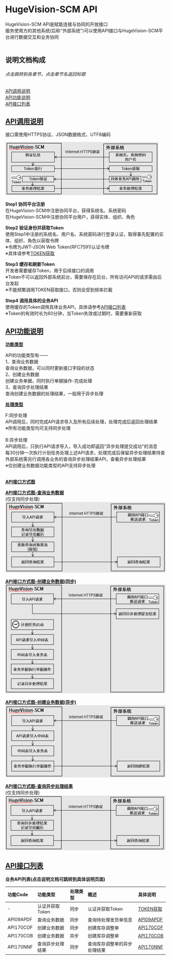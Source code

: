 <span id="总标题目录位置"></span>
# HugeVision-SCM API


HugeVision-SCM API是赋能连接与协同的开放接口<br>
服务使用方的其他系统(后称"外部系统")可以使用API接口与HugeVision-SCM平台进行数据交互和业务协同<br>
<br>

<span id="说明文档构成"></span>


## **说明文档构成**
###### 点击跳转到各章节，点击章节名返回标题
[API调用说明](#API调用说明目录位置)<br>
[API功能说明](#API功能说明目录位置)<br>
[API接口列表](#API接口列表目录位置)<br>



<span id="API调用说明目录位置"></span>
## [**API调用说明**](#总标题目录位置)

接口需使用HTTPS协议、JSON数据格式、UTF8编码


![](images/API_CallStep.png)<br>

**Step1 协同平台注册**<br>
在HugeVision-SCM中注册协同平台，获得系统名、系统密码<br>
在HugeVision-SCM中注册协同平台用户，获得实体、组织、角色<br>

**Step2 验证身份并获取Token**<br>
使用Step1中注册的系统名、用户名、系统密码进行登录认证，取得事先配置的实体、组织、角色以获取令牌<br>
※令牌为JWT-JSON Web Token(RFC7591)认证令牌<br>
※具体请参考[TOKEN获取](tokens/Tokens.md)

**Step3 缓存和刷新Token**<br>
开发者需要缓存Token，用于后续接口的调用<br>
※Token不可以返回外部系统前台，需要保存在后台，所有访问API的请求需由后台发起<br>
※不能频繁调用TOKEN获取接口，否则会受到频率拦截<br>

**Step4 调用具体的业务API**<br>
使用缓存的Token调用具体业务API，具体请参考[API接口列表](#API接口列表])<br>
※Token的有效时长为60分钟，当Token失效或过期时，需要重新获取
<br>


<span id="API功能说明目录位置"></span>

## [**API功能说明**](#总标题目录位置)

[**功能类型**](#API功能说明目录位置)<br>

API的功能类型有——<br>
1、查询业务数据<br>
查询业务数据，可以同时更新接口字段的状态<br>
2、创建业务数据<br>
创建业务单据，同时执行单据操作-完成处理<br>
3、查询异步处理结果<br>
查询创建业务数据的处理结果，一般用于异步处理<br>

[**处理类型**](#API功能说明目录位置)<br>

F:同步处理<br>
API调用后，同时完成API请求导入及所有后续处理，处理完成后返回处理结果<br>
※所有功能类型均可支持同步处理<br>
<br>
B:异步处理<br>
API调用后，只执行API请求导入，导入成功即返回"异步处理提交成功"的消息<br>
每30分钟一次执行计划任务处理上述API请求，处理完成后保留异步处理结果待查<br>
外部系统需另行调用各业务的查询异步处理结果API，查看异步处理结果<br>
※仅创建业务数据功能类型的API支持异步处理<br>
<br>

<span id="API接口方式图目录位置"></span>
[**API接口方式图**](#API功能说明目录位置)<br>

[**API接口方式图-查询业务数据**](#API功能说明目录位置)<br>
(仅支持同步处理)<br>
![](images/API_DataQuery.png)<br>

[**API接口方式图-创建业务数据(同步)**](#API功能说明目录位置)<br>
![](images/API_DocCreate-F.png)<br>

[**API接口方式图-创建业务数据(异步)**](#API功能说明目录位置)<br>
![](images/API_DocCreate-B.png)<br>

[**API接口方式图-查询异步处理结果**](#API功能说明目录位置)<br>
(仅支持同步处理)<br>
![](images/API_ResultQuery.png)<br>


<span id="API接口列表目录位置"></span>

## [**API接口列表**](#总标题目录位置)

**业务API列表(点击说明文档可跳转到具体说明页面)**<br>

|功能Code|功能类型|处理类型|概述|具体说明
|:--|:--|:--|:--|:--|
|-|认证并获取Token|同步|认证并获取Token|[TOKEN获取](tokens/Tokens.md)
|API09APDF|查询业务数据|同步|查询待处理发货单信息|[API09APDF](processes/API09APDF.md)
|API170COF|创建业务数据|同步|创建库存调整单|[API170COF](processes/API170COF.md)
|API170COB|创建业务数据|异步|创建库存调整单|[API170COB](processes/API170COB.md)
|API170NNF|查询异步处理结果|同步|查询库存调整单的异步处理结果|[API170NNF](processes/API170NNF.md)
